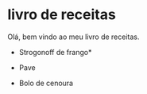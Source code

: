 # livro de receitas

Olá, bem vindo ao meu livro de receitas.

- Strogonoff de frango*

- Pave

- Bolo de cenoura
